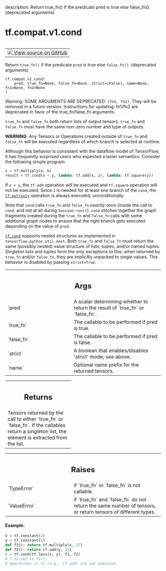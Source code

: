 description: Return true_fn() if the predicate pred is true else false_fn(). (deprecated arguments)

<div itemscope itemtype="http://developers.google.com/ReferenceObject">
<meta itemprop="name" content="tf.compat.v1.cond" />
<meta itemprop="path" content="Stable" />
</div>

# tf.compat.v1.cond

<!-- Insert buttons and diff -->

<table class="tfo-notebook-buttons tfo-api nocontent" align="left">
<td>
  <a target="_blank" href="https://github.com/tensorflow/tensorflow/blob/r2.3/tensorflow/python/ops/control_flow_ops.py#L1100-L1299">
    <img src="https://www.tensorflow.org/images/GitHub-Mark-32px.png" />
    View source on GitHub
  </a>
</td>
</table>



Return `true_fn()` if the predicate `pred` is true else `false_fn()`. (deprecated arguments)

<pre class="devsite-click-to-copy prettyprint lang-py tfo-signature-link">
<code>tf.compat.v1.cond(
    pred, true_fn=None, false_fn=None, strict=(False), name=None, fn1=None, fn2=None
)
</code></pre>



<!-- Placeholder for "Used in" -->

Warning: SOME ARGUMENTS ARE DEPRECATED: `(fn1, fn2)`. They will be removed in a future version.
Instructions for updating:
fn1/fn2 are deprecated in favor of the true_fn/false_fn arguments.

`true_fn` and `false_fn` both return lists of output tensors. `true_fn` and
`false_fn` must have the same non-zero number and type of outputs.

**WARNING**: Any Tensors or Operations created outside of `true_fn` and
`false_fn` will be executed regardless of which branch is selected at runtime.

Although this behavior is consistent with the dataflow model of TensorFlow,
it has frequently surprised users who expected a lazier semantics.
Consider the following simple program:

```python
z = tf.multiply(a, b)
result = tf.cond(x < y, lambda: tf.add(x, z), lambda: tf.square(y))
```

If `x < y`, the `tf.add` operation will be executed and `tf.square`
operation will not be executed. Since `z` is needed for at least one
branch of the `cond`, the <a href="../../../tf/math/multiply.md"><code>tf.multiply</code></a> operation is always executed,
unconditionally.

Note that `cond` calls `true_fn` and `false_fn` *exactly once* (inside the
call to `cond`, and not at all during `Session.run()`). `cond`
stitches together the graph fragments created during the `true_fn` and
`false_fn` calls with some additional graph nodes to ensure that the right
branch gets executed depending on the value of `pred`.

<a href="../../../tf/cond.md"><code>tf.cond</code></a> supports nested structures as implemented in
`tensorflow.python.util.nest`. Both `true_fn` and `false_fn` must return the
same (possibly nested) value structure of lists, tuples, and/or named tuples.
Singleton lists and tuples form the only exceptions to this: when returned by
`true_fn` and/or `false_fn`, they are implicitly unpacked to single values.
This behavior is disabled by passing `strict=True`.

<!-- Tabular view -->
 <table class="responsive fixed orange">
<colgroup><col width="214px"><col></colgroup>
<tr><th colspan="2"><h2 class="add-link">Args</h2></th></tr>

<tr>
<td>
`pred`
</td>
<td>
A scalar determining whether to return the result of `true_fn` or
`false_fn`.
</td>
</tr><tr>
<td>
`true_fn`
</td>
<td>
The callable to be performed if pred is true.
</td>
</tr><tr>
<td>
`false_fn`
</td>
<td>
The callable to be performed if pred is false.
</td>
</tr><tr>
<td>
`strict`
</td>
<td>
A boolean that enables/disables 'strict' mode; see above.
</td>
</tr><tr>
<td>
`name`
</td>
<td>
Optional name prefix for the returned tensors.
</td>
</tr>
</table>



<!-- Tabular view -->
 <table class="responsive fixed orange">
<colgroup><col width="214px"><col></colgroup>
<tr><th colspan="2"><h2 class="add-link">Returns</h2></th></tr>
<tr class="alt">
<td colspan="2">
Tensors returned by the call to either `true_fn` or `false_fn`. If the
callables return a singleton list, the element is extracted from the list.
</td>
</tr>

</table>



<!-- Tabular view -->
 <table class="responsive fixed orange">
<colgroup><col width="214px"><col></colgroup>
<tr><th colspan="2"><h2 class="add-link">Raises</h2></th></tr>

<tr>
<td>
`TypeError`
</td>
<td>
if `true_fn` or `false_fn` is not callable.
</td>
</tr><tr>
<td>
`ValueError`
</td>
<td>
if `true_fn` and `false_fn` do not return the same number of
tensors, or return tensors of different types.
</td>
</tr>
</table>



#### Example:



```python
x = tf.constant(2)
y = tf.constant(5)
def f1(): return tf.multiply(x, 17)
def f2(): return tf.add(y, 23)
r = tf.cond(tf.less(x, y), f1, f2)
# r is set to f1().
# Operations in f2 (e.g., tf.add) are not executed.
```